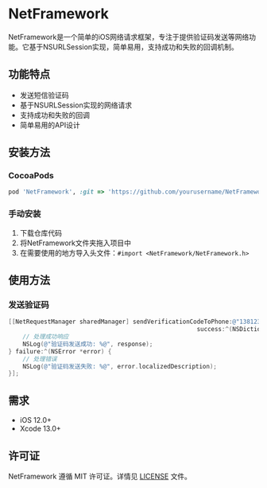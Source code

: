 # NetFramework

NetFramework是一个简单的iOS网络请求框架，专注于提供验证码发送等网络功能。它基于NSURLSession实现，简单易用，支持成功和失败的回调机制。

## 功能特点

- 发送短信验证码
- 基于NSURLSession实现的网络请求
- 支持成功和失败的回调
- 简单易用的API设计

## 安装方法

### CocoaPods

```ruby
pod 'NetFramework', :git => 'https://github.com/yourusername/NetFramework.git'
```

### 手动安装

1. 下载仓库代码
2. 将NetFramework文件夹拖入项目中
3. 在需要使用的地方导入头文件：`#import <NetFramework/NetFramework.h>`

## 使用方法

### 发送验证码

```objective-c
[[NetRequestManager sharedManager] sendVerificationCodeToPhone:@"13812345678" 
                                                     success:^(NSDictionary *response) {
    // 处理成功响应
    NSLog(@"验证码发送成功: %@", response);
} failure:^(NSError *error) {
    // 处理错误
    NSLog(@"验证码发送失败: %@", error.localizedDescription);
}];
```

## 需求

- iOS 12.0+
- Xcode 13.0+

## 许可证

NetFramework 遵循 MIT 许可证。详情见 [LICENSE](LICENSE) 文件。 